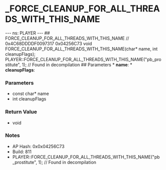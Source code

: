 # _FORCE_CLEANUP_FOR_ALL_THREADS_WITH_THIS_NAME

--- ns: PLAYER --- ## FORCE_CLEANUP_FOR_ALL_THREADS_WITH_THIS_NAME  // 0x4C68DDDDF0097317 0x04256C73 void FORCE_CLEANUP_FOR_ALL_THREADS_WITH_THIS_NAME(char* name, int cleanupFlags);  PLAYER::FORCE_CLEANUP_FOR_ALL_THREADS_WITH_THIS_NAME("pb_prostitute", 1); // Found in decompilation  ## Parameters * **name**: * **cleanupFlags**:

### Parameters
* const char* name
* int cleanupFlags

### Return Value
* void

### Notes
* AP Hash: 0x0x04256C73
* Build: 811
* PLAYER::FORCE_CLEANUP_FOR_ALL_THREADS_WITH_THIS_NAME("pb_prostitute", 1); // Found in decompilation


